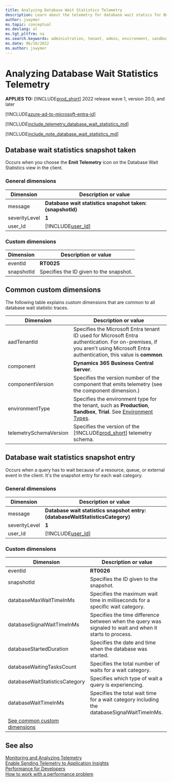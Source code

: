 ```yaml
---
title: Analyzing Database Wait Statistics Telemetry
description: Learn about the telemetry for database wait statics for Business Central in Azure Application Insights.  
author: jswymer
ms.topic: conceptual
ms.devlang: al
ms.tgt_pltfrm: na
ms.search.keywords: administration, tenant, admin, environment, sandbox, telemetry
ms.date: 06/16/2022
ms.author: jswymer
---
```


# Analyzing Database Wait Statistics Telemetry

**APPLIES TO:** [!INCLUDE[prod_short](../includes/prod_short.md)] 2022 release wave 1, version 20.0, and later

[!INCLUDE[azure-ad-to-microsoft-entra-id](~/../shared-content/shared/azure-ad-to-microsoft-entra-id.md)]

[!INCLUDE[include_telemetry_database_wait_statistics_md](../includes/include-telemetry-database-wait-statistics.md)]

[!INCLUDE[include_note_database_wait_statistics_md](../includes/include-note-database-wait-statistics.md)]

## <a name="waitstatstaken"></a>Database wait statistics snapshot taken

Occurs when you choose the **Emit Telemetry** icon on the Database Wait Statistics view in the client.

### General dimensions

|Dimension|Description or value|
|---------|-----|
|message|**Database wait statistics snapshot taken: {snapshotId}**|
|severityLevel|**1**|
|user_Id|[!INCLUDE[user_Id](../includes/include-telemetry-user-id.md)] |


### Custom dimensions

|Dimension|Description or value|
|---------|-----|
|eventId|**RT0025**|
|snapshotId|Specifies the ID given to the snapshot.|

## <a name="other"></a>**Common custom dimensions**

The following table explains custom dimensions that are common to all database wait statistic traces.

|Dimension|Description or value|
|---------|-----|
|aadTenantId|Specifies the Microsoft Entra tenant ID used for Microsoft Entra authentication. For on-premises, if you aren't using Microsoft Entra authentication, this value is **common**. |
|component|**Dynamics 365 Business Central Server**.|
|componentVersion|Specifies the version number of the component that emits telemetry (see the component dimension.)|
|environmentType|Specifies the environment type for the tenant, such as **Production**, **Sandbox**, **Trial**. See [Environment Types](tenant-admin-center-environments.md#types-of-environments).|
|telemetrySchemaVersion|Specifies the version of the [!INCLUDE[prod_short](../developer/includes/prod_short.md)] telemetry schema.|


## <a name="waitstatsentry"></a>Database wait statistics snapshot entry

Occurs when a query has to wait because of a resource, queue, or external event in the client. It's the snapshot entry for each wait category.

### General dimensions

|Dimension|Description or value|
|---------|-----|
|message|**Database wait statistics snapshot entry: {databaseWaitStatisticsCategory}**|
|severityLevel|**1**|
|user_Id|[!INCLUDE[user_Id](../includes/include-telemetry-user-id.md)] |

### Custom dimensions

|Dimension|Description or value|
|---------|-----|
|eventId|**RT0026**|
|snapshotId|Specifies the ID given to the snapshot.|
|databaseMaxWaitTimeInMs|Specifies the maximum wait time in milliseconds for a specific wait category.|
|databaseSignalWaitTimeInMs|Specifies the time difference between when the query was signaled to wait and when it starts to process. |
|databaseStartedDuration|Specifies the date and time when the database was started. |
|databaseWaitingTasksCount|Specifies the total number of waits for a wait category.|
|databaseWaitStatisticsCategory|Specifies which type of wait a query is experiencing.|
|databaseWaitTimeInMs|Specifies the total wait time for a wait category including the databaseSignalWaitTimeInMs.|
|[See common custom dimensions](#other)||


## See also

[Monitoring and Analyzing Telemetry](telemetry-overview.md)  
[Enable Sending Telemetry to Application Insights](telemetry-enable-application-insights.md)  
[Performance for Developers](../performance/performance-developer.md)  
[How to work with a performance problem](../performance/performance-work-perf-problem.md)  
